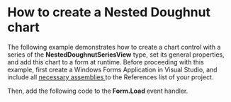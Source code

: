 # How to create a Nested Doughnut chart


<p>The following example demonstrates how to create a chart control with a series of the <strong>Nested</strong><strong>DoughnutSeriesView</strong>  type, set its general properties, and add this chart to a form at runtime. Before proceeding with this example, first create a Windows Forms Application in Visual Studio, and include all <a href="https://help.devexpress.com/#WindowsForms/CustomDocument3160"><u>necessary assemblies</u></a><u> </u> to the References list of your project.<br />
</p><p>Then, add the following code to the<strong> </strong><strong>Form.Load</strong><strong> </strong>event handler.</p><br />


<br/>


